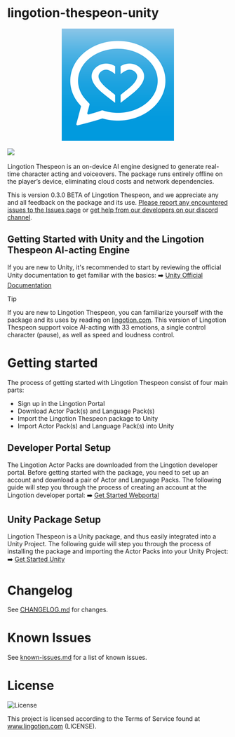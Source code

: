 # lingotion-thespeon-unity
<div align="center">

![](./Documentation~/data/lingotion_icon_ios_01_small.png)
  
</div>

![](https://dcbadge.limes.pink/api/server/https://discord.gg/9f2HFyu5gF)

Lingotion Thespeon is an on-device AI engine designed to generate real-time character acting and voiceovers.
The package runs entirely offline on the player’s device, eliminating cloud costs and network dependencies.

This is version 0.3.0 BETA of Lingotion Thespeon, and we appreciate any and all feedback on the package and its use. [Please report any encountered issues to the Issues page](https://github.com/Lingotion/unity-package/issues) or [get help from our developers on our discord channel](https://discord.gg/9f2HFyu5gF).

## Getting Started with Unity and the Lingotion Thespeon AI-acting Engine

If you are new to Unity, it's recommended to start by reviewing the official Unity documentation to get familiar with the basics: ➡️ [Unity Official Documentation](https://docs.unity3d.com/Manual/index.html)  

> [!TIP]
> If you are new to Lingotion Thespeon, you can familiarize yourself with the package and its uses by reading on [lingotion.com](https://www.lingotion.com). 
> This version of Lingotion Thespeon support voice AI-acting with 33 emotions, a single control character (pause), as well as speed and loudness control.

# Getting started
The process of getting started with Lingotion Thespeon consist of four main parts:
- Sign up in the Lingotion Portal
- Download Actor Pack(s) and Language Pack(s)
- Import the Lingotion Thespeon package to Unity
- Import Actor Pack(s) and Language Pack(s) into Unity

## **Developer Portal Setup**  
The Lingotion Actor Packs are downloaded from the Lingotion developer portal. Before getting started with the package, you need to set up an account and download a pair of Actor and Language Packs.
The following guide will step you through the process of creating an account at the Lingotion developer portal: ➡️ [Get Started Webportal](./Documentation~/get-started-webportal.md)  

## **Unity Package Setup**  
Lingotion Thespeon is a Unity package, and thus easily integrated into a Unity Project. The following guide will step you through the process of installing the package and importing the Actor Packs into your Unity Project: ➡️ [Get Started Unity](./Documentation~/get-started-unity.md)  

# Changelog
See [CHANGELOG.md](https://github.com/Lingotion/lingotion-thespeon-unity/blob/main/CHANGELOG.md) for changes.

# Known Issues
See [known-issues.md](./Documentation~/known-issues.md) for a list of known issues.

# License
![License](https://img.shields.io/badge/license-Custom-blue.svg)

This project is licensed according to the Terms of Service found at www.lingotion.com (LICENSE).

